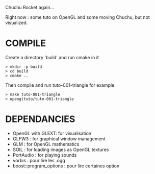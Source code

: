 Chuchu Rocket again...

Right now : some tuto on OpenGL and some moving Chuchu, but not visualized.

COMPILE
=======

Create a directory 'build' and run cmake in it
```
> mkdir -p build
> cd build
> cmake ..
```

Then compile and run tuto-001-triangle for example
```
> make tuto-001-triangle
> opengltuto/tuto-001-triangle
```

DEPENDANCIES
============

* OpenGL with GLEXT: for visualisation
* GLFW3 : for graphical window management
* GLM : for OpenGL mathematics
* SOIL : for loading images as OpenGL textures
* PortAudio : for playing sounds
* vorbis : pour lire les .ogg
* boost::program_options : pour lire certaines option